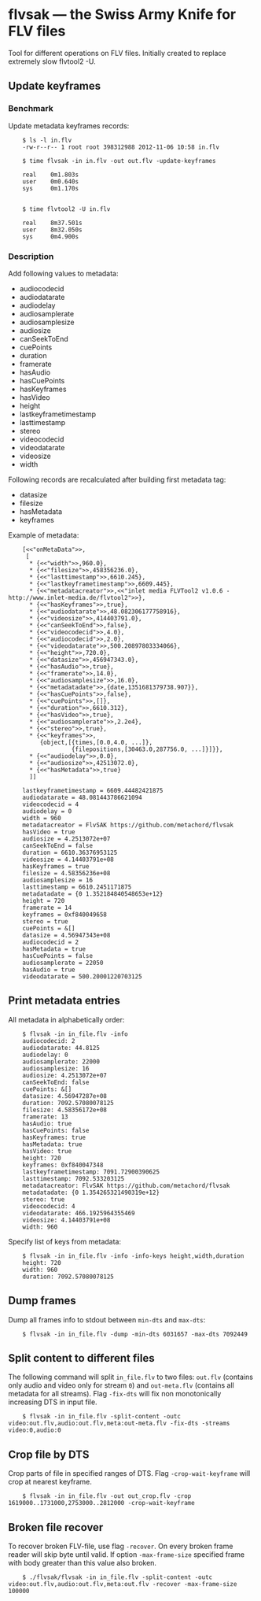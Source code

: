 # flvsak — the Swiss Army Knife for FLV files #

Tool for different operations on FLV files. Initially created to replace extremely slow flvtool2 -U.

## Update keyframes ##

### Benchmark ###

Update metadata keyframes records:

```
    $ ls -l in.flv
    -rw-r--r-- 1 root root 398312988 2012-11-06 10:58 in.flv

    $ time flvsak -in in.flv -out out.flv -update-keyframes

    real    0m1.803s
    user    0m0.640s
    sys     0m1.170s


    $ time flvtool2 -U in.flv

    real    8m37.501s
    user    8m32.050s
    sys     0m4.900s
```

### Description ###

Add following values to metadata:

 * audiocodecid
 * audiodatarate
 * audiodelay
 * audiosamplerate
 * audiosamplesize
 * audiosize
 * canSeekToEnd
 * cuePoints
 * duration
 * framerate
 * hasAudio
 * hasCuePoints
 * hasKeyframes
 * hasVideo
 * height
 * lastkeyframetimestamp
 * lasttimestamp
 * stereo
 * videocodecid
 * videodatarate
 * videosize
 * width


Following records are recalculated after building first metadata tag:

 * datasize
 * filesize
 * hasMetadata
 * keyframes

Example of metadata:

```
    [<<"onMetaData">>,
     [
      * {<<"width">>,960.0},
      * {<<"filesize">>,458356236.0},
      * {<<"lasttimestamp">>,6610.245},
      * {<<"lastkeyframetimestamp">>,6609.445},
      * {<<"metadatacreator">>,<<"inlet media FLVTool2 v1.0.6 - http://www.inlet-media.de/flvtool2">>},
      * {<<"hasKeyframes">>,true},
      * {<<"audiodatarate">>,48.082306177758916},
      * {<<"videosize">>,414403791.0},
      * {<<"canSeekToEnd">>,false},
      * {<<"videocodecid">>,4.0},
      * {<<"audiocodecid">>,2.0},
      * {<<"videodatarate">>,500.20897803334066},
      * {<<"height">>,720.0},
      * {<<"datasize">>,456947343.0},
      * {<<"hasAudio">>,true},
      * {<<"framerate">>,14.0},
      * {<<"audiosamplesize">>,16.0},
      * {<<"metadatadate">>,{date,1351681379738.907}},
      * {<<"hasCuePoints">>,false},
      * {<<"cuePoints">>,[]},
      * {<<"duration">>,6610.312},
      * {<<"hasVideo">>,true},
      * {<<"audiosamplerate">>,2.2e4},
      * {<<"stereo">>,true},
      * {<<"keyframes">>,
         {object,[{times,[0.0,4.0, ...]},
                  {filepositions,[30463.0,287756.0, ...]}]}},
      * {<<"audiodelay">>,0.0},
      * {<<"audiosize">>,42513072.0},
      * {<<"hasMetadata">>,true}
      ]]
```


```
    lastkeyframetimestamp = 6609.44482421875
    audiodatarate = 48.081443786621094
    videocodecid = 4
    audiodelay = 0
    width = 960
    metadatacreator = FlvSAK https://github.com/metachord/flvsak
    hasVideo = true
    audiosize = 4.2513072e+07
    canSeekToEnd = false
    duration = 6610.36376953125
    videosize = 4.14403791e+08
    hasKeyframes = true
    filesize = 4.58356236e+08
    audiosamplesize = 16
    lasttimestamp = 6610.2451171875
    metadatadate = {0 1.352184840548653e+12}
    height = 720
    framerate = 14
    keyframes = 0xf840049658
    stereo = true
    cuePoints = &[]
    datasize = 4.56947343e+08
    audiocodecid = 2
    hasMetadata = true
    hasCuePoints = false
    audiosamplerate = 22050
    hasAudio = true
    videodatarate = 500.20001220703125

```

## Print metadata entries ##

All metadata in alphabetically order:

```
    $ flvsak -in in_file.flv -info
    audiocodecid: 2
    audiodatarate: 44.8125
    audiodelay: 0
    audiosamplerate: 22000
    audiosamplesize: 16
    audiosize: 4.2513072e+07
    canSeekToEnd: false
    cuePoints: &[]
    datasize: 4.56947287e+08
    duration: 7092.57080078125
    filesize: 4.58356172e+08
    framerate: 13
    hasAudio: true
    hasCuePoints: false
    hasKeyframes: true
    hasMetadata: true
    hasVideo: true
    height: 720
    keyframes: 0xf840047348
    lastkeyframetimestamp: 7091.72900390625
    lasttimestamp: 7092.533203125
    metadatacreator: FlvSAK https://github.com/metachord/flvsak
    metadatadate: {0 1.354265321490319e+12}
    stereo: true
    videocodecid: 4
    videodatarate: 466.1925964355469
    videosize: 4.14403791e+08
    width: 960
```

Specify list of keys from metadata:

```
    $ flvsak -in in_file.flv -info -info-keys height,width,duration
    height: 720
    width: 960
    duration: 7092.57080078125
```

## Dump frames ##

Dump all frames info to stdout between `min-dts` and `max-dts`:

```
    $ flvsak -in in_file.flv -dump -min-dts 6031657 -max-dts 7092449
```

## Split content to different files ##

The following command will split `in_file.flv` to two files: `out.flv` (contains only audio and video only for stream `0`) and `out-meta.flv` (contains all metadata for all streams). Flag `-fix-dts` will fix non monotonically increasing DTS in input file.

```
    $ flvsak -in in_file.flv -split-content -outc video:out.flv,audio:out.flv,meta:out-meta.flv -fix-dts -streams video:0,audio:0
```

## Crop file by DTS ##

Crop parts of file in specified ranges of DTS. Flag `-crop-wait-keyframe` will crop at nearest keyframe.

```
    $ flvsak -in in_file.flv -out out_crop.flv -crop 1619000..1731000,2753000..2812000 -crop-wait-keyframe
```

## Broken file recover ##

To recover broken FLV-file, use flag `-recover`. On every broken frame reader will skip byte until valid. If option `-max-frame-size` specified frame with body greater than this value also broken.

```
    $ ./flvsak/flvsak -in in_file.flv -split-content -outc video:out.flv,audio:out.flv,meta:out.flv -recover -max-frame-size 100000
```
